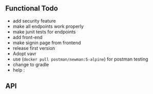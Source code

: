 ## Functional Todo
- add security feature
- make all endpoints work properly
- make junit tests for endpoints
- add front-end 
- make signin page from frontend
- release first version
- Adopt vavr 
- use (`docker pull postman/newman:5-alpine`) for postman testing
- change to gradle
- help :

## API 

